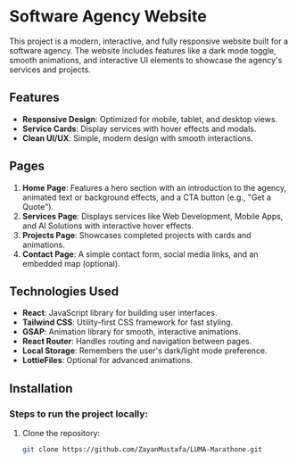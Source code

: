 # Software Agency Website

This project is a modern, interactive, and fully responsive website built for a software agency. The website includes features like a dark mode toggle, smooth animations, and interactive UI elements to showcase the agency's services and projects.

## Features
- **Responsive Design**: Optimized for mobile, tablet, and desktop views.
- **Service Cards**: Display services with hover effects and modals.
- **Clean UI/UX**: Simple, modern design with smooth interactions.

## Pages
1. **Home Page**: Features a hero section with an introduction to the agency, animated text or background effects, and a CTA button (e.g., "Get a Quote").
2. **Services Page**: Displays services like Web Development, Mobile Apps, and AI Solutions with interactive hover effects.
3. **Projects Page**: Showcases completed projects with cards and animations.
4. **Contact Page**: A simple contact form, social media links, and an embedded map (optional).

## Technologies Used
- **React**: JavaScript library for building user interfaces.
- **Tailwind CSS**: Utility-first CSS framework for fast styling.
- **GSAP**: Animation library for smooth, interactive animations.
- **React Router**: Handles routing and navigation between pages.
- **Local Storage**: Remembers the user's dark/light mode preference.
- **LottieFiles**: Optional for advanced animations.

## Installation

### Steps to run the project locally:
1. Clone the repository:
   ```bash
   git clone https://github.com/ZayanMustafa/LUMA-Marathone.git
